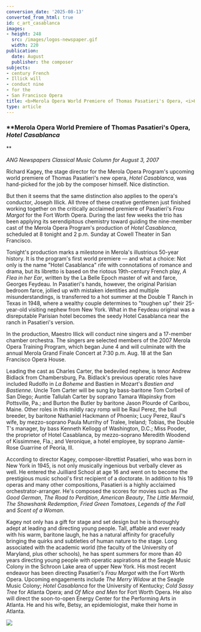```yaml
---
conversion_date: '2025-08-13'
converted_from_html: true
id: c_art_casablanca
images:
- height: 248
  src: /images/logos-newspaper.gif
  width: 220
publication:
  date: August
  publisher: the composer
subjects:
- century French
- Illick will
- conduct nine
- for the
- San Francisco Opera
title: <b>Merola Opera World Premiere of Thomas Pasatieri's Opera, <i>Hotel Casablanca</i>
type: article
---
```


### **Merola Opera World Premiere of Thomas Pasatieri's Opera, *Hotel Casablanca*
**

*ANG Newspapers Classical Music Column for August 3, 2007*

Richard Kagey, the stage director for the Merola Opera Program's upcoming world premiere of Thomas Pasatieri's new opera, *Hotel Casablanca*, was hand-picked for the job by the composer himself. Nice distinction.

But then it seems that the same distinction also applies to the opera's conductor, Joseph Illick. All three of these creative gentlemen just finished working together on the critically acclaimed premiere of Pasatieri's *Frau Margot* for the Fort Worth Opera. During the last few weeks the trio has been applying its serendipitous chemistry toward guiding the nine-member cast of the Merola Opera Program's production of *Hotel Casablanca*, scheduled at 8 tonight and 2 p.m. Sunday at Cowell Theater in San Francisco.

Tonight's production marks a milestone in Merola's illustrious 50-year history. It is the program's first world premiere — and what a choice: Not only is the name "Hotel Casablanca" rife with connotations of romance and drama, but its libretto is based on the riotous 19th-century French play, *A Flea in her Ear*, written by the La Belle Epoch master of wit and farce, Georges Feydeau. In Pasatieri's hands, however, the original Parisian bedroom farce, jollied up with mistaken identities and multiple misunderstandings, is transferred to a hot summer at the Double T Ranch in Texas in 1948, where a wealthy couple determines to "toughen up" their 25-year-old visiting nephew from New York. What in the Feydeau original was a disreputable Parisian hotel becomes the seedy Hotel Casablanca near the ranch in Pasatieri's version.

In the production, Maestro Illick will conduct nine singers and a 17-member chamber orchestra. The singers are selected members of the 2007 Merola Opera Training Program, which began June 4 and will culminate with the annual Merola Grand Finale Concert at 7:30 p.m. Aug. 18 at the San Francisco Opera House.

Leading the cast as Charles Carter, the bedeviled nephew, is tenor Andrew Bidlack from Chambersburg, Pa. Bidlack's previous operatic roles have included Rudolfo in *La Boheme* and Bastien in Mozart's *Bastien and Bastienne*. Uncle Tom Carter will be sung by bass-baritone Tom Corbeil of San Diego; Auntie Tallulah Carter by soprano Tamara Wapinsky from Pottsville, Pa.; and Burton the Butler by baritone Jason Plourde of Caribou, Maine.
Other roles in this mildly racy romp will be Raul Perez, the bull breeder, by baritone Nathaniel Hackmann of Phoenix; Lucy Perez, Raul's wife, by mezzo-soprano Paula Murrihy of Tralee, Ireland; Tobias, the Double T's manager, by bass Kenneth Kellogg of Washington, D.C.; Miss Pooder, the proprietor of Hotel Casablanca, by mezzo-soprano Meredith Woodend of Kissimmee, Fla.; and Veronique, a hotel employee, by soprano Jamie-Rose Guarrine of Peoria, Ill.

According to director Kagey, composer-librettist Pasatieri, who was born in New York in 1945, is not only musically ingenious but verbally clever as well. He entered the Juilliard School at age 16 and went on to become the prestigious music school's first recipient of a doctorate. In addition to his 19 operas and many other compositions, Pasatieri is a highly acclaimed orchestrator-arranger. He's composed the scores for movies such as *The Good German*, *The Road to Perdition*, *American Beauty*, *The Little Mermaid*, *The Shawshank Redemption*, *Fried Green Tomatoes*, *Legends of the Fall* and *Scent of a Woman*.

Kagey not only has a gift for stage and set design but he is thoroughly adept at leading and directing young people. Tall, affable and ever ready with his warm, baritone laugh, he has a natural affinity for gracefully bringing the quirks and subtleties of human nature to the stage. Long associated with the academic world (the faculty of the University of Maryland, plus other schools), he has spent summers for more than 40 years directing young people with operatic aspirations at the Seagle Music Colony in the Schroon Lake area of upper New York. His most recent endeavor has been directing Pasatieri's *Frau Margot* with the Fort Worth Opera. Upcoming engagements include *The Merry Widow* at the Seagle Music Colony; *Hotel Casablanca* for the University of Kentucky; *Cold Sassy Tree* for Atlanta Opera; and *Of Mice and Men* for Fort Worth Opera. He also will direct the soon-to-open Energy Center for the Performing Arts in Atlanta. He and his wife, Betsy, an epidemiologist, make their home in Atlanta.

![](/images/logos-newspaper.gif)

